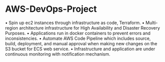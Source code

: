 # AWS-DevOps-Project


•	Spin up ec2 instances through infrastructure as code, Terraform.
•	Multi-region architecture infrastructure for High Availability and Disaster Recovery Purposes.
•	Applications run in docker containers to prevent errors and inconsistencies.
•	Automate AWS Code Pipeline which includes source, build, deployment, and manual approval when making new changes on the S3 bucket for ECS web service.
•	Infrastructure and application are under continuous monitoring with notification mechanism.
